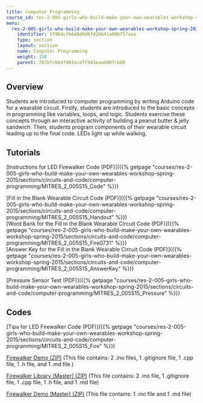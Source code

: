 ```yaml
---
title: Computer Programming
course_id: res-2-005-girls-who-build-make-your-own-wearables-workshop-spring-2015
menu:
  res-2-005-girls-who-build-make-your-own-wearables-workshop-spring-2015:
    identifier: 5f06dcfb6d8d0d6fd26641a00bf57aaa
    type: section
    layout: section
    name: Computer Programming
    weight: 150
    parent: 702bfcbbdf401ecdff943eaa6807cb80
---
```

Overview
--------

Students are introduced to computer programming by writing Arduino code for a wearable circuit. Firstly, students are introduced to the basic concepts in programming like variables, loops, and logic. Students exercise these concepts through an interactive activity of building a peanut butter & jelly sandwich. Then, students program components of their wearable circuit leading up to the final code: LEDs light up while walking.

Tutorials
---------

[Instructions for LED Firewalker Code (PDF)]({{% getpage "courses/res-2-005-girls-who-build-make-your-own-wearables-workshop-spring-2015/sections/circuits-and-code/computer-programming/MITRES_2_005S15_Code" %}})

[Fill in the Blank Wearable Circuit Code (PDF)]({{% getpage "courses/res-2-005-girls-who-build-make-your-own-wearables-workshop-spring-2015/sections/circuits-and-code/computer-programming/MITRES_2_005S15_Handout" %}})  
[Word Bank for the Fill in the Blank Wearable Circuit Code (PDF)]({{% getpage "courses/res-2-005-girls-who-build-make-your-own-wearables-workshop-spring-2015/sections/circuits-and-code/computer-programming/MITRES_2_005S15_Fire0731" %}})  
[Answer Key for the Fill in the Blank Wearable Circuit Code (PDF)]({{% getpage "courses/res-2-005-girls-who-build-make-your-own-wearables-workshop-spring-2015/sections/circuits-and-code/computer-programming/MITRES_2_005S15_AnswerKey" %}})

[Pressure Sensor Test (PDF)]({{% getpage "courses/res-2-005-girls-who-build-make-your-own-wearables-workshop-spring-2015/sections/circuits-and-code/computer-programming/MITRES_2_005S15_Pressure" %}})

**Codes**
---------

[Tips for LED Firewalker Code (PDF)]({{% getpage "courses/res-2-005-girls-who-build-make-your-own-wearables-workshop-spring-2015/sections/circuits-and-code/computer-programming/MITRES_2_005S15_Fire" %}})

[Firewalker Demo (ZIP)](https://open-learning-course-data-ci.s3.amazonaws.com/res-2-005-girls-who-build-make-your-own-wearables-workshop-spring-2015/61563c20fe7f1eefec0c37b4e2650084_firewalkerdemo-master.zip) (This file contains: 2 .ino files, 1 .gitignore file, 1 .cpp file, 1 .h file, and 1 .md file.)

[Firewalker Library (Master) (ZIP)](https://open-learning-course-data-ci.s3.amazonaws.com/res-2-005-girls-who-build-make-your-own-wearables-workshop-spring-2015/82ed5e019350ac8579ba33f2c8a62241_firewalkerlib-master.zip) (This file contains: 2 .ino file, 1 .gitignore file, 1 .cpp file, 1 .h file, and 1 .md file)

[Firewalker Demo (Master) (ZIP)](https://open-learning-course-data-ci.s3.amazonaws.com/res-2-005-girls-who-build-make-your-own-wearables-workshop-spring-2015/61563c20fe7f1eefec0c37b4e2650084_firewalkerdemo-master.zip) (This file contains: 1 .ino file and 1 .md file)